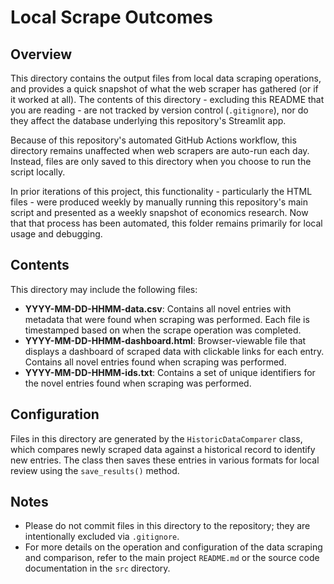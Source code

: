 # Local Scrape Outcomes

## Overview

This directory contains the output files from local data scraping operations, and provides a quick snapshot of what the web scraper has gathered (or if it worked at all). The contents of this directory - excluding this README that you are reading - are not tracked by version control (`.gitignore`), nor do they affect the database underlying this repository's Streamlit app. 

Because of this repository's automated GitHub Actions workflow, this directory remains unaffected when web scrapers are auto-run each day. Instead, files are only saved to this directory when you choose to run the script locally.

In prior iterations of this project, this functionality - particularly the HTML files - were produced weekly by manually running this repository's main script and presented as a weekly snapshot of economics research. Now that that process has been automated, this folder remains primarily for local usage and debugging.

## Contents

This directory may include the following files:
- **YYYY-MM-DD-HHMM-data.csv**: Contains all novel entries with metadata that were found when scraping was performed. Each file is timestamped based on when the scrape operation was completed.
- **YYYY-MM-DD-HHMM-dashboard.html**: Browser-viewable file that displays a dashboard of scraped data with clickable links for each entry. Contains all novel entries found when scraping was performed.
- **YYYY-MM-DD-HHMM-ids.txt**: Contains a set of unique identifiers for the novel entries found when scraping was performed.

## Configuration

Files in this directory are generated by the `HistoricDataComparer` class, which compares newly scraped data against a historical record to identify new entries. The class then saves these entries in various formats for local review using the `save_results()` method.

## Notes

- Please do not commit files in this directory to the repository; they are intentionally excluded via `.gitignore`.
- For more details on the operation and configuration of the data scraping and comparison, refer to the main project `README.md` or the source code documentation in the `src` directory.
